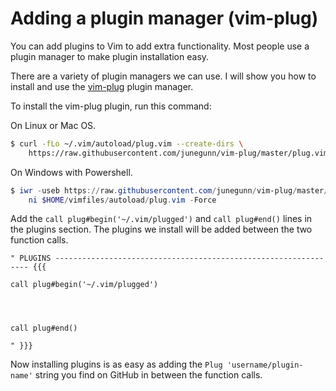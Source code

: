 # Adding a plugin manager (vim-plug)

You can add plugins to Vim to add extra functionality. Most people use a plugin manager to make plugin installation easy.

There are a variety of plugin managers we can use. I will show you how to install and use the  <ins>vim-plug</ins>  plugin manager.

To install the vim-plug plugin, run this command:

On Linux or Mac OS.

```bash
$ curl -fLo ~/.vim/autoload/plug.vim --create-dirs \
    https://raw.githubusercontent.com/junegunn/vim-plug/master/plug.vim
```

On Windows with Powershell.

```powershell
$ iwr -useb https://raw.githubusercontent.com/junegunn/vim-plug/master/plug.vim |`
    ni $HOME/vimfiles/autoload/plug.vim -Force 
```

Add the  `call plug#begin('~/.vim/plugged')`  and  `call plug#end()`  lines in the plugins section. The plugins we install will be added between the two function calls.

```
" PLUGINS ---------------------------------------------------------------- {{{

call plug#begin('~/.vim/plugged')




call plug#end()

" }}} 
```

Now installing plugins is as easy as adding the  `Plug 'username/plugin-name'`  string you find on GitHub in between the function calls.